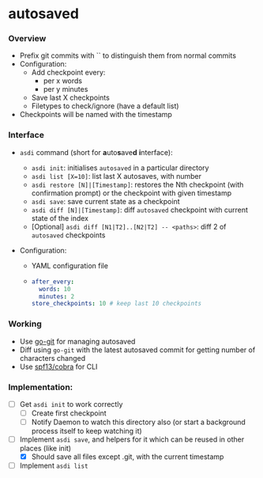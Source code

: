 # autosaved

### Overview

* Prefix git commits with `` to distinguish them from normal commits
* Configuration:
    * Add checkpoint every:
        * per x words
        * per y minutes
    * Save last X checkpoints
    * Filetypes to check/ignore (have a default list)
* Checkpoints will be named with the timestamp

### Interface

* `asdi` command (short for **a**uto**s**ave**d** **i**nterface):
    * `asdi init`: initialises `autosaved` in a particular directory
    * `asdi list [X=10]`: list last X autosaves, with number
    * `asdi restore [N]|[Timestamp]`: restores the Nth checkpoint (with confirmation prompt) or
    the checkpoint with given timestamp
    * `asdi save`: save current state as a checkpoint
    * `asdi diff [N]|[Timestamp]`: diff `autosaved` checkpoint with current state of the index
    * [Optional] `asdi diff [N1|T2]..[N2|T2] -- <paths>`: diff 2 of `autosaved` checkpoints

* Configuration:
    * YAML configuration file
    * ```yaml
      after_every:
        words: 10
        minutes: 2
      store_checkpoints: 10 # keep last 10 checkpoints
      ```

### Working

* Use [go-git](https://github.com/go-git/go-git) for managing autosaved
* Diff using `go-git` with the latest autosaved commit for getting number of characters changed
* Use [spf13/cobra](https://github.com/spf13/cobra) for CLI

### Implementation:

* [ ] Get `asdi init` to work correctly
    * [ ] Create first checkpoint
    * [ ] Notify Daemon to watch this directory also (or start a background process itself to keep watching it)
* [ ] Implement `asdi save`, and helpers for it which can be reused in other places (like init)
    * [x] Should save all files except .git, with the current timestamp
* [ ] Implement `asdi list`

